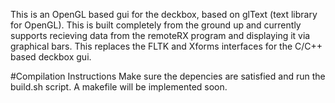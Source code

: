 This is an OpenGL based gui for the deckbox, based on glText (text library for OpenGL). This is built completely from the ground up and currently supports recieving data from the remoteRX program and displaying it via graphical bars. This replaces the FLTK and Xforms interfaces for the C/C++ based deckbox gui.

#Compilation Instructions
Make sure the depencies are satisfied and run the build.sh script. A makefile will be implemented soon.
